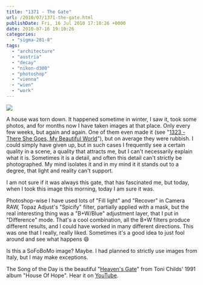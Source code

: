 ```yaml
---
title: "1371 - The Gate"
url: /2010/07/1371-the-gate.html
publishDate: Fri, 16 Jul 2010 17:10:26 +0000
date: 2010-07-16 19:10:26
categories: 
  - "sigma-281-8"
tags: 
  - "architecture"
  - "austria"
  - "decay"
  - "nikon-d300"
  - "photoshop"
  - "vienna"
  - "wien"
  - "work"
---
```

<a target="_blank" href="https://d25zfm9zpd7gm5.cloudfront.net/1200x1200/2010/20100716_081514_ps.jpg"><img src="https://d25zfm9zpd7gm5.cloudfront.net/0600x0600/2010/20100716_081514_ps.jpg" /></a>

A house was torn down. It happened sometime in winter, I saw it, took some photos, and for months now I have taken images at that place. Only every few weeks, but again and again. One of them even made it (see "<a target="_blank" href="/2010/05/1323-there-she-goes-my-beautiful-world.html">1323 - There She Goes, My Beautiful World</a>"), but on average they were rubbish. I could simply have given up, but in such cases I frequently see a certain quality in a scene, a quality that attracts me, but I can't necessarily explain what it is. Sometimes it is a detail, and often this detail can't strictly be photographed. My mind isolates it and in my mind it it stands out to a degree, that light and reality can't support.

I am not sure if it was always this gate, that has fascinated me, but today, when I took this image this morning, today I am sure it was.

Photoshop-wise I have used lots of "Fill light" and "Recover" in Camera RAW, Topaz Adjust's "Spicify" filter, partially applied with a mask, but the real interesting thing was a "B+W/Blue"  adjustment layer, that I put in "Difference" mode. That's a cool combination, all the B+W filters produce different results, and I could have worked in many different directions. This was one that I really, really liked. Sometimes it's a good idea to just fool around and see what happens 😄

 Is this a SoFoBoMo image? Maybe. I had planned to strictly use images from Italy, but I may make exceptions. 

The Song of the Day is the beautiful "<a target="_blank" href="http://www.lyricsmode.com/lyrics/t/toni_childs/heavens_gate.html">Heaven's Gate</a>" from Toni Childs' 1991 album "House Of Hope". Hear it on <a target="_blank" href="http://www.youtube.com/watch?v=u1uMHde0hY8">YouTube</a>.
